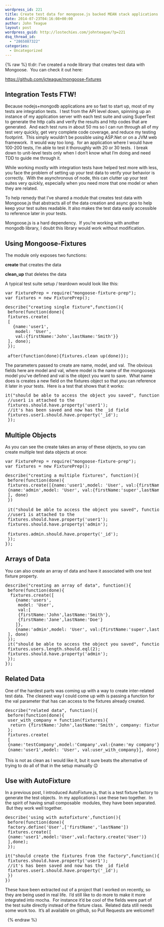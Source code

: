 ```yaml
---
wordpress_id: 221
title: Create test data for mongoose.js backed MEAN stack applications
date: 2014-07-23T04:16:08+00:00
author: John Teague
layout: post
wordpress_guid: http://lostechies.com/johnteague/?p=221
dsq_thread_id:
  - "2865887322"
categories:
  - Uncategorized
---
```

{% raw %}
tl:dr: I&#8217;ve created a node library that creates test data with Mongoose.  You can check it out here:

<https://github.com/jcteague/mongoose-fixtures>

## Integration Tests FTW!

Because nodejs+mongodb applications are so fast to start up, most of my tests are integration tests.  I test from the API level down, spinning up an instance of my application server with each test suite and using SuperTest to generate the http calls and verify the results and http codes that are generated.  And each test runs in about 50 ms so I can run through all of my test very quickly, get very complete code coverage, and reduce my testing footprint.  This simply wouldn&#8217;t be possible using ASP.Net or on a JVM web framework.  It would way too long.  for an application where I would have 100-200 tests, I&#8217;m able to test it thoroughly with 20 or 30 tests.  I break down to unit-level tests only when I don&#8217;t know what I&#8217;m doing and need TDD to guide me through it.

While working mostly with integration tests have helped test more with less, you face the problem of setting up your test data to verify your behavior is correctly.  With the asynchronous of node, this can clutter up your test suites very quickly, especially when you need more that one model or when they are related.

To help remedy that I&#8217;ve shared a module that creates test data with Mongoose.js that abstracts all of the data creation and async goo to help keep your test suites readable. It also makes the test data easily accessible to reference later in your tests.

Mongoose.js is a hard dependency.  If you&#8217;re working with another mongodb library, I doubt this library would work without modification.

## Using Mongoose-Fixtures

The module only exposes two functions:
  
**create** that creates the data
  
**clean_up** that deletes the data

A typical test suite setup / teardown would look like this:

<pre>var FixturePrep = require("mongoose-fixture-prep");
var fixtures = new FixturePrep();</pre>

<pre>describe("creating single fixture",function(){
 before(function(done){
 fixtures.create(
 [
   {name:'user1',
    model: 'User', 
    val:{firstName:'John',lastName:'Smith'}}
 ], done);
 });

 after(function(done){fixtures.clean_up(done)});</pre>

The parameters passed to create are name, model, and val.  The obvious fields here are model and val, where model is the name of the mongoosejs model you&#8217;ve defined and val is the object you want to save.  What name does is creates a new field on the fixtures object so that you can reference it later in your tests.  Here is a test that shows that it works:

<pre>it("should be able to access the object you saved", function(){
 //user1 is attached to the
 fixtures.should.have.property('user1');
 //it's has been saved and now has the _id field
 fixtures.user1.should.have.property('_id');
 });</pre>

## Multiple Objects

As you can see the create takes an array of these objects, so you can create multiple test data objects at once:

<pre>var FixturePrep = require("mongoose-fixture-prep");
var fixtures = new FixturePrep();</pre>

<pre>describe("creating a multiple fixtures", function(){
 before(function(done){
 fixtures.create([{name:'user1',model: 'User', val:{firstName:'John',lastName:'Smith'}},
 {name:'admin',model: 'User', val:{firstName:'super',lastName:'user', roles:['admin']}}
 ], done) 
 })

 it("should be able to access the object you saved", function(){
 //user1 is attached to the
 fixtures.should.have.property('user1');
 fixtures.should.have.property('admin');

 fixtures.admin.should.have.property('_id');
 });
});</pre>

## Arrays of Data

You can also create an array of data and have it associated with one test fixture property.

<pre>describe("creating an array of data", function(){
 before(function(done){
  fixtures.create([
    {name:'users',
     model: 'User', 
     val:[
     {firstName:'John',lastName:'Smith'},
     {firstName:'Jane',lastName:'Doe'}
    ]},
    {name:'admin',model: 'User', val:{firstName:'super',lastName:'user', roles:['admin']}}
 ], done) 
 });
 it("should be able to access the object you saved", function(){
 fixtures.users.length.should.eql(2);
 fixtures.should.have.property('admin');
 });
});</pre>

## Related Data

One of the hardest parts was coming up with a way to create inter-related test data.  The cleanest way I could come up with is passing a function for the val parameter that has can access to the fixtures already created.

<pre>describe("related data", function(){
 before(function(done){
 user_with_company = function(fixtures){
  return {firstName:'John',lastName:'Smith', company: fixtures.testCompany}
 };
 fixtures.create(
 [
 {name:'testCompany',model:'Company',val:{name:'my company'}},
 {name:'user1',model: 'User', val:user_with_company}<span style="color: #222222; font-family: 'Courier 10 Pitch', Courier, monospace; line-height: 21px;">], done) </span><span style="color: #222222; font-family: 'Courier 10 Pitch', Courier, monospace; line-height: 21px;">})</span><span style="color: #222222; font-family: 'Courier 10 Pitch', Courier, monospace; line-height: 21px;">it("should have the saved product in the line items", function(){ </span><span style="color: #222222; font-family: 'Courier 10 Pitch', Courier, monospace; line-height: 21px;"> fixtures.user1.should.have.property('company'); </span><span style="color: #222222; font-family: 'Courier 10 Pitch', Courier, monospace; line-height: 21px;"> fixtures.user1.company.should.eql(fixtures.testCompany._id); </span><span style="color: #222222; font-family: 'Courier 10 Pitch', Courier, monospace; line-height: 21px;">}); </span><span style="color: #222222; font-family: 'Courier 10 Pitch', Courier, monospace; line-height: 21px;">})</span></pre>

This is not as clean as I would like it, but it sure beats the alternative of trying to do all of that in the setup manually 😉

## Use with AutoFixture

In a previous post, I introduced AutoFixture.js, that is a test fixture factory to generate the test objects.  In my applications I use these two together.  In the spirit of having small composable  modules, they have been separated.  But they work well together.

<pre>describe('using with autofixture',function(){
 before(function(done){
 factory.define('User',['firstName','lastName'])
 fixtures.create([
 {name:'user1',model:'User',val:factory.create('User')}
 ],done);
 });</pre>

<pre>it("should create the fixtures from the factory",function(){
 fixtures.should.have.property('user1');
 //it's has been saved and now has the _id field
 fixtures.user1.should.have.property('_id');
 })
})</pre>

These have been extracted out of a project that I worked on recently, so they are being used in real life.  I&#8217;d still like to do more to make it more integrated into mocha.  For instance it&#8217;d be cool of the fields were part of the test suite directly instead of the fixture class.  Related data still needs some work too.  It&#8217;s all available on github, so Pull Requests are welcome!!

&nbsp;
{% endraw %}
